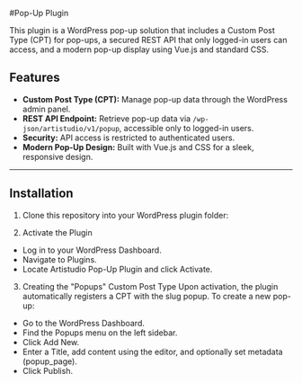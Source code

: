 #Pop-Up Plugin

This plugin is a WordPress pop-up solution that includes a Custom Post Type (CPT) for pop-ups, a secured REST API that only logged-in users can access, and a modern pop-up display using Vue.js and standard CSS.

## Features

- **Custom Post Type (CPT):** Manage pop-up data through the WordPress admin panel.
- **REST API Endpoint:** Retrieve pop-up data via `/wp-json/artistudio/v1/popup`, accessible only to logged-in users.
- **Security:** API access is restricted to authenticated users.
- **Modern Pop-Up Design:** Built with Vue.js and CSS for a sleek, responsive design.

---

## Installation


1. Clone this repository into your WordPress plugin folder:

2. Activate the Plugin
  - Log in to your WordPress Dashboard.
  - Navigate to Plugins.
  - Locate Artistudio Pop-Up Plugin and click Activate.

3. Creating the "Popups" Custom Post Type
Upon activation, the plugin automatically registers a CPT with the slug popup. To create a new pop-up:
  - Go to the WordPress Dashboard.
  - Find the Popups menu on the left sidebar.
  - Click Add New.
  - Enter a Title, add content using the editor, and optionally set metadata (popup_page).
  - Click Publish.
